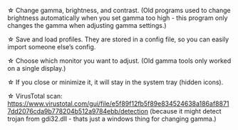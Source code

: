 ☆ Change gamma, brightness, and contrast. (Old programs used to change brightness automatically when you set gamma too high - this program only changes the gamma when adjusting gamma settings.)

☆ Save and load profiles. They are stored in a config file, so you can easily import someone else’s config.

☆ Choose which monitor you want to adjust. (Old gamma tools only worked on a single display.)

☆ If you close or minimize it, it will stay in the system tray (hidden icons).

☆ VirusTotal scan: https://www.virustotal.com/gui/file/e5f89f12fb5f89e834524638a186af88717dd2076cda9b778204b512a9784ebb/detection (because it might detect trojan from gdi32.dll - thats just a windows thing for changing gamma.)

